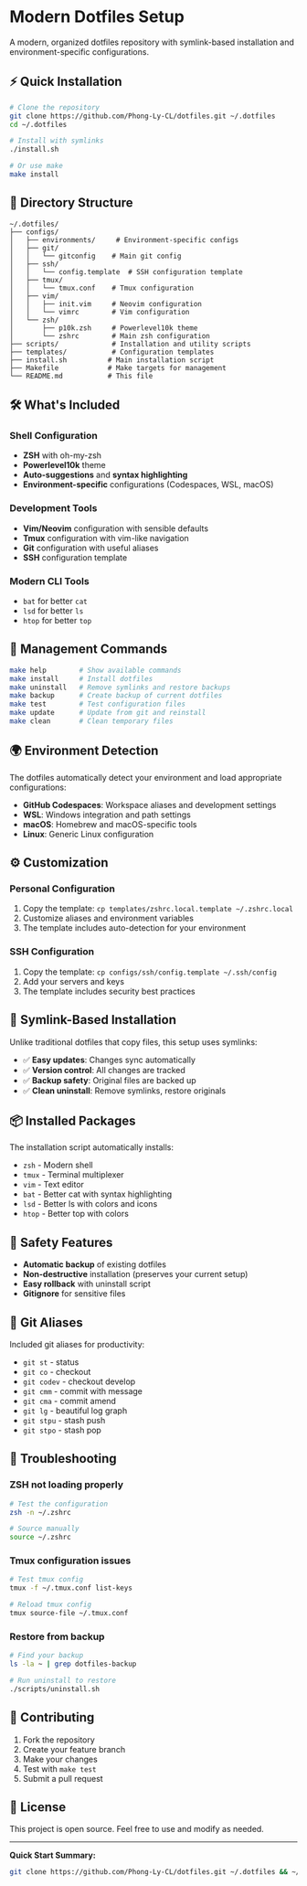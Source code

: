 # Modern Dotfiles Setup

A modern, organized dotfiles repository with symlink-based installation and environment-specific configurations.

## ⚡ Quick Installation

```bash
# Clone the repository
git clone https://github.com/Phong-Ly-CL/dotfiles.git ~/.dotfiles
cd ~/.dotfiles

# Install with symlinks
./install.sh

# Or use make
make install
```

## 📁 Directory Structure

```
~/.dotfiles/
├── configs/
│   ├── environments/     # Environment-specific configs
│   ├── git/
│   │   └── gitconfig    # Main git config
│   ├── ssh/
│   │   └── config.template  # SSH configuration template
│   ├── tmux/
│   │   └── tmux.conf    # Tmux configuration
│   ├── vim/
│   │   ├── init.vim     # Neovim configuration
│   │   └── vimrc        # Vim configuration
│   └── zsh/
│       ├── p10k.zsh     # Powerlevel10k theme
│       └── zshrc        # Main zsh configuration
├── scripts/             # Installation and utility scripts
├── templates/           # Configuration templates
├── install.sh          # Main installation script
├── Makefile            # Make targets for management
└── README.md           # This file
```

## 🛠️ What's Included

### Shell Configuration
- **ZSH** with oh-my-zsh
- **Powerlevel10k** theme
- **Auto-suggestions** and **syntax highlighting**
- **Environment-specific** configurations (Codespaces, WSL, macOS)

### Development Tools
- **Vim/Neovim** configuration with sensible defaults
- **Tmux** configuration with vim-like navigation
- **Git** configuration with useful aliases
- **SSH** configuration template

### Modern CLI Tools
- `bat` for better `cat`
- `lsd` for better `ls`
- `htop` for better `top`

## 🔧 Management Commands

```bash
make help        # Show available commands
make install     # Install dotfiles
make uninstall   # Remove symlinks and restore backups
make backup      # Create backup of current dotfiles
make test        # Test configuration files
make update      # Update from git and reinstall
make clean       # Clean temporary files
```

## 🌍 Environment Detection

The dotfiles automatically detect your environment and load appropriate configurations:

- **GitHub Codespaces**: Workspace aliases and development settings
- **WSL**: Windows integration and path settings  
- **macOS**: Homebrew and macOS-specific tools
- **Linux**: Generic Linux configuration

## ⚙️ Customization

### Personal Configuration
1. Copy the template: `cp templates/zshrc.local.template ~/.zshrc.local`
2. Customize aliases and environment variables
3. The template includes auto-detection for your environment

### SSH Configuration
1. Copy the template: `cp configs/ssh/config.template ~/.ssh/config`
2. Add your servers and keys
3. The template includes security best practices

## 🔄 Symlink-Based Installation

Unlike traditional dotfiles that copy files, this setup uses symlinks:

- ✅ **Easy updates**: Changes sync automatically
- ✅ **Version control**: All changes are tracked
- ✅ **Backup safety**: Original files are backed up
- ✅ **Clean uninstall**: Remove symlinks, restore originals

## 📦 Installed Packages

The installation script automatically installs:
- `zsh` - Modern shell
- `tmux` - Terminal multiplexer  
- `vim` - Text editor
- `bat` - Better cat with syntax highlighting
- `lsd` - Better ls with colors and icons
- `htop` - Better top with colors

## 🚨 Safety Features

- **Automatic backup** of existing dotfiles
- **Non-destructive** installation (preserves your current setup)
- **Easy rollback** with uninstall script
- **Gitignore** for sensitive files

## 🎯 Git Aliases

Included git aliases for productivity:
- `git st` - status
- `git co` - checkout
- `git codev` - checkout develop
- `git cmm` - commit with message
- `git cma` - commit amend
- `git lg` - beautiful log graph
- `git stpu` - stash push
- `git stpo` - stash pop

## 🔧 Troubleshooting

### ZSH not loading properly
```bash
# Test the configuration
zsh -n ~/.zshrc

# Source manually
source ~/.zshrc
```

### Tmux configuration issues
```bash
# Test tmux config
tmux -f ~/.tmux.conf list-keys

# Reload tmux config
tmux source-file ~/.tmux.conf
```

### Restore from backup
```bash
# Find your backup
ls -la ~ | grep dotfiles-backup

# Run uninstall to restore
./scripts/uninstall.sh
```

## 🤝 Contributing

1. Fork the repository
2. Create your feature branch
3. Make your changes
4. Test with `make test`
5. Submit a pull request

## 📄 License

This project is open source. Feel free to use and modify as needed.

---

**Quick Start Summary:**
```bash
git clone https://github.com/Phong-Ly-CL/dotfiles.git ~/.dotfiles && ~/.dotfiles/install.sh
```